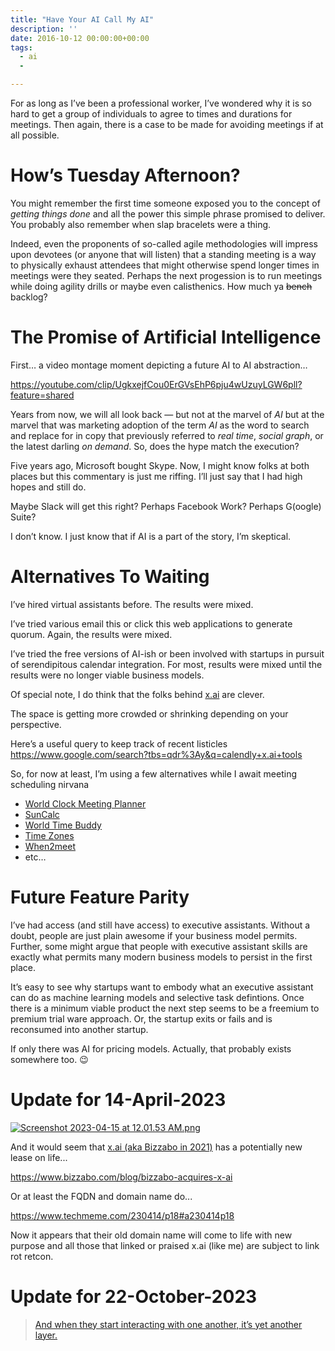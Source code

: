 ```yaml
---
title: "Have Your AI Call My AI"
description: ''
date: 2016-10-12 00:00:00+00:00
tags:
  - ai
  - 

---
```


For as long as I’ve been a professional worker, I’ve wondered why it is so hard to get a group of individuals to agree to times and durations for meetings. Then again, there is a case to be made for avoiding meetings if at all possible.

# How’s Tuesday Afternoon?


You might remember the first time someone exposed you to the concept of *getting things done* and all the power this simple phrase promised to deliver. You probably also remember when slap bracelets were a thing.

Indeed, even the proponents of so-called agile methodologies will impress upon devotees (or anyone that will listen) that a standing meeting is a way to physically exhaust attendees that might otherwise spend longer times in meetings were they seated. Perhaps the next progession is to run meetings while doing agility drills or maybe even calisthenics. How much ya ~~bench~~ backlog?

# The Promise of Artificial Intelligence

First… a video montage moment depicting a future AI to AI abstraction…

https://youtube.com/clip/UgkxejfCou0ErGVsEhP6pju4wUzuyLGW6pll?feature=shared

Years from now, we will all look back — but not at the marvel of *AI* but at the marvel that was marketing adoption of the term *AI* as the word to search and replace for in copy that previously referred to *real time*, *social graph*, or the latest darling *on demand*. So, does the hype match the execution?

Five years ago, Microsoft bought Skype. Now, I might know folks at both places but this commentary is just me riffing. I’ll just say that I had high hopes and still do.

Maybe Slack will get this right? Perhaps Facebook Work? Perhaps G(oogle) Suite?

I don’t know. I just know that if AI is a part of the story, I’m skeptical.

# Alternatives To Waiting

I’ve hired virtual assistants before. The results were mixed.

I’ve tried various email this or click this web applications to generate quorum. Again, the results were mixed.

I’ve tried the free versions of AI-ish or been involved with startups in pursuit of serendipitous calendar integration. For most, results were mixed until the results were no longer viable business models.

Of special note, I do think that the folks behind [x.ai](https://x.ai) are clever.

The space is getting more crowded or shrinking depending on your perspective.

Here’s a useful query to keep track of recent listicles <https://www.google.com/search?tbs=qdr%3Ay&q=calendly+x.ai+tools>

So, for now at least, I’m using a few alternatives while I await meeting scheduling nirvana

* [World Clock Meeting Planner](http://www.timeanddate.com/worldclock/meeting.html)
* [SunCalc](http://suncalc.net/)
* [World Time Buddy](http://www.worldtimebuddy.com/)
* [Time Zones](http://everytimezone.com/)
* [When2meet](http://www.when2meet.com/)
* etc…

# Future Feature Parity

I’ve had access (and still have access) to executive assistants. Without a doubt, people are just plain awesome if your business model permits. Further, some might argue that people with executive assistant skills are exactly what permits many modern business models to persist in the first place.

It’s easy to see why startups want to embody what an executive assistant can do as machine learning models and selective task defintions. Once there is a minimum viable product the next step seems to be a freemium to premium trial ware approach. Or, the startup exits or fails and is reconsumed into another startup.

If only there was AI for pricing models. Actually, that probably exists somewhere too. :wink:

# Update for 14-April-2023

[![Screenshot 2023-04-15 at 12.01.53 AM.png](https://buttondown.imgix.net/images/e61e6988-6669-43d4-945c-eb6834c33955.png?w=960&fit=max)](https://web.archive.org/web/20230000000000\*/x.ai)

And it would seem that [x.ai (aka Bizzabo in 2021)](https://web.archive.org/web/20230000000000\*/x.ai) has a potentially new lease on life... 

https://www.bizzabo.com/blog/bizzabo-acquires-x-ai

Or at least the FQDN and domain name do... 

https://www.techmeme.com/230414/p18#a230414p18

Now it appears that their old domain name will come to life with new purpose and all those that linked or praised x.ai (like me) are subject to link rot retcon.

# Update for 22-October-2023

> [And when they start interacting with one another, it’s yet another layer.](https://mgs.blog/a-synthetic-social-network-cca4c8b4bc36)

